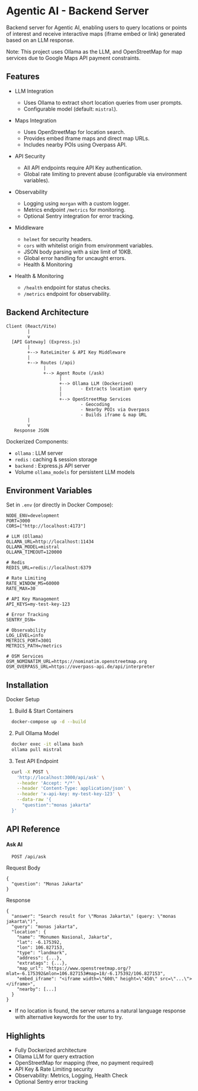 
# Agentic AI - Backend Server

Backend server for Agentic AI, enabling users to query locations or points of interest and receive interactive maps (iframe embed or link) generated based on an LLM response.

Note: This project uses Ollama as the LLM, and OpenStreetMap for map services due to Google Maps API payment constraints.
## Features

- LLM Integration
    - Uses Ollama to extract short location queries from user prompts.
    - Configurable model (default: `mistral`).

- Maps Integration
    - Uses OpenStreetMap for location search.
    - Provides embed iframe maps and direct map URLs.
    - Includes nearby POIs using Overpass API.

- API Security
    - All API endpoints require API Key authentication.
    - Global rate limiting to prevent abuse (configurable via environment variables).

- Observability
    - Logging using `morgan` with a custom logger.
    - Metrics endpoint `/metrics` for monitoring.
    - Optional Sentry integration for error tracking.

- Middleware
    - `helmet` for security headers.
    - `cors` with whitelist origin from environment variables.
    - JSON body parsing with a size limit of 10KB.
    - Global error handling for uncaught errors.
    - Health & Monitoring

- Health & Monitoring
    - `/health` endpoint for status checks.
    - `/metrics` endpoint for observability.
## Backend Architecture

```
Client (React/Vite)
        |
        v
  [API Gateway] (Express.js)
        |
        +--> RateLimiter & API Key Middleware
        |
        +--> Routes (/api)
              |
              +--> Agent Route (/ask)
                    |
                    +--> Ollama LLM (Dockerized)
                    |       - Extracts location query
                    |
                    +--> OpenStreetMap Services
                            - Geocoding
                            - Nearby POIs via Overpass
                            - Builds iframe & map URL
        |
        v
   Response JSON
```
Dockerized Components:
- `ollama` : LLM server
- `redis` : caching & session storage
- `backend` : Express.js API server
- Volume `ollama_models` for persistent LLM models
## Environment Variables
Set in `.env` (or directly in Docker Compose):

```
NODE_ENV=development
PORT=3000
CORS=["http://localhost:4173"]

# LLM (Ollama)
OLLAMA_URL=http://localhost:11434
OLLAMA_MODEL=mistral
OLLAMA_TIMEOUT=120000

# Redis
REDIS_URL=redis://localhost:6379

# Rate Limiting
RATE_WINDOW_MS=60000
RATE_MAX=30

# API Key Management
API_KEYS=my-test-key-123

# Error Tracking
SENTRY_DSN=

# Observability
LOG_LEVEL=info
METRICS_PORT=3001
METRICS_PATH=/metrics

# OSM Services
OSM_NOMINATIM_URL=https://nominatim.openstreetmap.org
OSM_OVERPASS_URL=https://overpass-api.de/api/interpreter
```
## Installation

Docker Setup

1. Build & Start Containers
```bash
  docker-compose up -d --build
```

2. Pull Ollama Model
```bash
  docker exec -it ollama bash
  ollama pull mistral
```

3. Test API Endpoint
```bash
  curl -X POST \
    'http://localhost:3000/api/ask' \
    --header 'Accept: */*' \
    --header 'Content-Type: application/json' \
    --header 'x-api-key: my-test-key-123' \
    --data-raw '{
      "question":"monas jakarta"
  }'
```
## API Reference

#### Ask AI

```
  POST /api/ask
```

Request Body

```
{
  "question": "Monas Jakarta"
}
```

Response

```
{
  "answer": "Search result for \"Monas Jakarta\" (query: \"monas jakarta\")",
  "query": "monas jakarta",
  "location": {
    "name": "Monumen Nasional, Jakarta",
    "lat": -6.175392,
    "lon": 106.827153,
    "type": "landmark",
    "address": {...},
    "extratags": {...},
    "map_url": "https://www.openstreetmap.org/?mlat=-6.175392&mlon=106.827153#map=18/-6.175392/106.827153",
    "embed_iframe": "<iframe width=\"600\" height=\"450\" src=\"...\"></iframe>",
    "nearby": [...]
  }
}
```
- If no location is found, the server returns a natural language response with alternative keywords for the user to try.
## Highlights

  - Fully Dockerized architecture
  - Ollama LLM for query extraction
  - OpenStreetMap for mapping (free, no payment required)
  - API Key & Rate Limiting security
  - Observability: Metrics, Logging, Health Check
  - Optional Sentry error tracking
